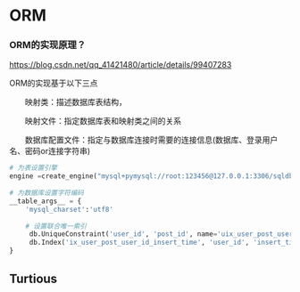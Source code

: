 # ORM

###  ORM的实现原理？

https://blog.csdn.net/qq_41421480/article/details/99407283

ORM的实现基于以下三点

　　映射类：描述数据库表结构，

　　映射文件：指定数据库表和映射类之间的关系

　　数据库配置文件：指定与数据库连接时需要的连接信息(数据库、登录用户名、密码or连接字符串)

```python
# 为表设置引擎
engine =create_engine("mysql+pymysql://root:123456@127.0.0.1:3306/sqldb01?charset=utf8")
    
# 为数据库设置字符编码
__table_args__ = {
    'mysql_charset':'utf8'
    
    # 设置联合唯一索引
     db.UniqueConstraint('user_id', 'post_id', name='uix_user_post_user_id_post_id'),
     db.Index('ix_user_post_user_id_insert_time', 'user_id', 'insert_time'),
}
```



## Turtious

